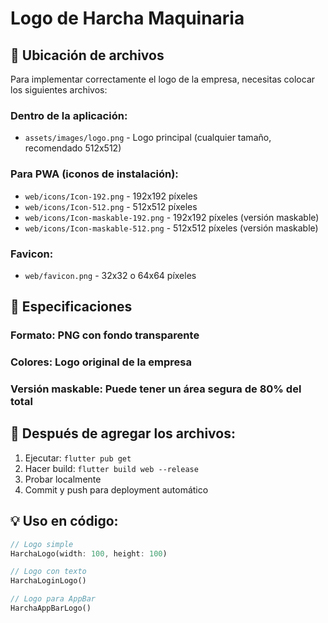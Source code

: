 # Logo de Harcha Maquinaria

## 📁 Ubicación de archivos

Para implementar correctamente el logo de la empresa, necesitas colocar los siguientes archivos:

### **Dentro de la aplicación:**
- `assets/images/logo.png` - Logo principal (cualquier tamaño, recomendado 512x512)

### **Para PWA (iconos de instalación):**
- `web/icons/Icon-192.png` - 192x192 píxeles
- `web/icons/Icon-512.png` - 512x512 píxeles
- `web/icons/Icon-maskable-192.png` - 192x192 píxeles (versión maskable)
- `web/icons/Icon-maskable-512.png` - 512x512 píxeles (versión maskable)

### **Favicon:**
- `web/favicon.png` - 32x32 o 64x64 píxeles

## 🎨 Especificaciones

### **Formato:** PNG con fondo transparente
### **Colores:** Logo original de la empresa
### **Versión maskable:** Puede tener un área segura de 80% del total

## 🔧 Después de agregar los archivos:

1. Ejecutar: `flutter pub get`
2. Hacer build: `flutter build web --release`
3. Probar localmente
4. Commit y push para deployment automático

## 💡 Uso en código:

```dart
// Logo simple
HarchaLogo(width: 100, height: 100)

// Logo con texto
HarchaLoginLogo()

// Logo para AppBar
HarchaAppBarLogo()
```